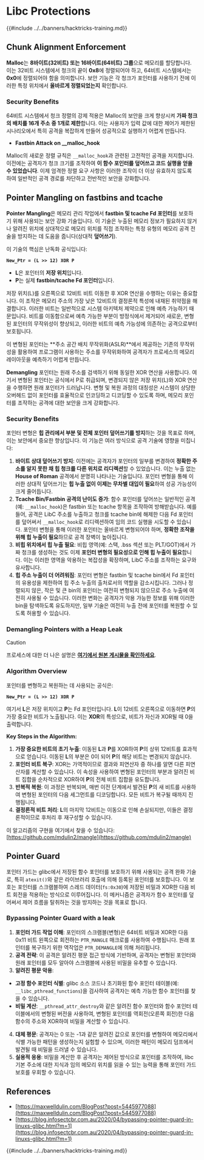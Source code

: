 # Libc Protections

{{#include ../../banners/hacktricks-training.md}}

## Chunk Alignment Enforcement

**Malloc**는 **8바이트(32비트) 또는 16바이트(64비트) 그룹**으로 메모리를 할당합니다. 이는 32비트 시스템에서 청크의 끝이 **0x8**에 정렬되어야 하고, 64비트 시스템에서는 **0x0**에 정렬되어야 함을 의미합니다. 보안 기능은 각 청크가 포인터를 사용하기 전에 이러한 특정 위치에서 **올바르게 정렬되었는지** 확인합니다.

### Security Benefits

64비트 시스템에서 청크 정렬의 강제 적용은 Malloc의 보안을 크게 향상시켜 **가짜 청크의 배치를 16개 주소 중 1개로 제한**합니다. 이는 사용자가 입력 값에 대한 제어가 제한된 시나리오에서 특히 공격을 복잡하게 만들어 성공적으로 실행하기 어렵게 만듭니다.

- **Fastbin Attack on \_\_malloc_hook**

Malloc의 새로운 정렬 규칙은 `__malloc_hook`과 관련된 고전적인 공격을 저지합니다. 이전에는 공격자가 청크 크기를 조작하여 **이 함수 포인터를 덮어쓰고 코드 실행을 얻을 수 있었습니다**. 이제 엄격한 정렬 요구 사항은 이러한 조작이 더 이상 유효하지 않도록 하여 일반적인 공격 경로를 차단하고 전반적인 보안을 강화합니다.

## Pointer Mangling on fastbins and tcache

**Pointer Mangling**은 메모리 관리 작업에서 **fastbin 및 tcache Fd 포인터**를 보호하기 위해 사용되는 보안 강화 기술입니다. 이 기술은 누출된 메모리 정보가 필요하지 않거나 알려진 위치에 상대적으로 메모리 위치를 직접 조작하는 특정 유형의 메모리 공격 전술을 방지하는 데 도움을 줍니다(상대적 **덮어쓰기**).

이 기술의 핵심은 난독화 공식입니다:

**`New_Ptr = (L >> 12) XOR P`**

- **L**은 포인터의 **저장 위치**입니다.
- **P**는 실제 **fastbin/tcache Fd 포인터**입니다.

저장 위치(L)를 오른쪽으로 12비트 비트 이동한 후 XOR 연산을 수행하는 이유는 중요합니다. 이 조작은 메모리 주소의 가장 낮은 12비트의 결정론적 특성에 내재된 취약점을 해결합니다. 이러한 비트는 일반적으로 시스템 아키텍처 제약으로 인해 예측 가능하기 때문입니다. 비트를 이동함으로써 예측 가능한 부분이 방정식에서 제거되어 새로운, 변형된 포인터의 무작위성이 향상되고, 이러한 비트의 예측 가능성에 의존하는 공격으로부터 보호됩니다.

이 변형된 포인터는 **주소 공간 배치 무작위화(ASLR)**에서 제공하는 기존의 무작위성을 활용하여 프로그램이 사용하는 주소를 무작위화하여 공격자가 프로세스의 메모리 레이아웃을 예측하기 어렵게 만듭니다.

**Demangling** 포인터는 원래 주소를 검색하기 위해 동일한 XOR 연산을 사용합니다. 여기서 변형된 포인터는 공식에서 P로 취급되며, 변경되지 않은 저장 위치(L)와 XOR 연산을 수행하면 원래 포인터가 드러납니다. 변형 및 복원 과정의 대칭성은 시스템이 상당한 오버헤드 없이 포인터를 효율적으로 인코딩하고 디코딩할 수 있도록 하며, 메모리 포인터를 조작하는 공격에 대한 보안을 크게 강화합니다.

### Security Benefits

포인터 변형은 **힙 관리에서 부분 및 전체 포인터 덮어쓰기를 방지**하는 것을 목표로 하며, 이는 보안에서 중요한 향상입니다. 이 기능은 여러 방식으로 공격 기술에 영향을 미칩니다:

1. **바이트 상대 덮어쓰기 방지**: 이전에는 공격자가 포인터의 일부를 변경하여 **정확한 주소를 알지 못한 채 힙 청크를 다른 위치로 리디렉션**할 수 있었습니다. 이는 누출 없는 **House of Roman** 공격에서 분명히 나타나는 기술입니다. 포인터 변형을 통해 이러한 상대적 덮어쓰기는 **힙 누출 없이 이제는 무차별 대입이 필요**하여 성공 가능성이 크게 줄어듭니다.
2. **Tcache Bin/Fastbin 공격의 난이도 증가**: 함수 포인터를 덮어쓰는 일반적인 공격(예: `__malloc_hook`)은 fastbin 또는 tcache 항목을 조작하여 방해받습니다. 예를 들어, 공격은 LibC 주소를 누출하고 청크를 tcache bin에 해제한 다음 Fd 포인터를 덮어써서 `__malloc_hook`로 리디렉션하여 임의 코드 실행을 시도할 수 있습니다. 포인터 변형을 통해 이러한 포인터는 올바르게 변형되어야 하며, **정확한 조작을 위해 힙 누출이 필요**하므로 공격 장벽이 높아집니다.
3. **비힙 위치에서 힙 누출 필요**: 비힙 영역(예: 스택, .bss 섹션 또는 PLT/GOT)에서 가짜 청크를 생성하는 것도 이제 **포인터 변형의 필요성으로 인해 힙 누출이 필요**합니다. 이는 이러한 영역을 악용하는 복잡성을 확장하며, LibC 주소를 조작하는 요구와 유사합니다.
4. **힙 주소 누출이 더 어려워짐**: 포인터 변형은 fastbin 및 tcache bin에서 Fd 포인터의 유용성을 제한하여 힙 주소 누출의 출처로서의 역할을 감소시킵니다. 그러나 정렬되지 않은, 작은 및 큰 bin의 포인터는 여전히 변형되지 않으므로 주소 누출에 여전히 사용될 수 있습니다. 이러한 변화는 공격자가 악용 가능한 정보를 위해 이러한 bin을 탐색하도록 유도하지만, 일부 기술은 여전히 누출 전에 포인터를 복원할 수 있도록 허용할 수 있습니다.

### **Demangling Pointers with a Heap Leak**

> [!CAUTION]
> 프로세스에 대한 더 나은 설명은 [**여기에서 원본 게시물을 확인하세요**](https://maxwelldulin.com/BlogPost?post=5445977088).

### Algorithm Overview

포인터를 변형하고 복원하는 데 사용되는 공식은:&#x20;

**`New_Ptr = (L >> 12) XOR P`**

여기서 **L**은 저장 위치이고 **P**는 Fd 포인터입니다. **L**이 12비트 오른쪽으로 이동하면 **P**의 가장 중요한 비트가 노출됩니다. 이는 **XOR**의 특성으로, 비트가 자신과 XOR될 때 0을 출력합니다.

**Key Steps in the Algorithm:**

1. **가장 중요한 비트의 초기 누출**: 이동된 **L**과 **P**를 XOR하여 **P**의 상위 12비트를 효과적으로 얻습니다. 이동된 **L**의 부분은 0이 되어 **P**의 해당 비트는 변경되지 않습니다.
2. **포인터 비트 복구**: XOR는 가역적이므로 결과와 피연산자 중 하나를 알면 다른 피연산자를 계산할 수 있습니다. 이 속성을 사용하여 변형된 포인터의 부분과 알려진 비트 집합을 순차적으로 XOR하여 **P**의 전체 비트 집합을 유도합니다.
3. **반복적 복원**: 이 과정은 반복되며, 매번 이전 단계에서 발견된 **P**의 새 비트를 사용하여 변형된 포인터의 다음 세그먼트를 디코딩합니다. 모든 비트가 복구될 때까지 진행됩니다.
4. **결정론적 비트 처리**: **L**의 마지막 12비트는 이동으로 인해 손실되지만, 이들은 결정론적이므로 후처리 후 재구성할 수 있습니다.

이 알고리즘의 구현을 여기에서 찾을 수 있습니다: [https://github.com/mdulin2/mangle](https://github.com/mdulin2/mangle)

## Pointer Guard

포인터 가드는 glibc에서 저장된 함수 포인터를 보호하기 위해 사용되는 공격 완화 기술로, 특히 `atexit()`와 같은 라이브러리 호출에 의해 등록된 포인터를 보호합니다. 이 보호는 포인터를 스크램블하여 스레드 데이터(`fs:0x30`)에 저장된 비밀과 XOR한 다음 비트 회전을 적용하는 방식으로 이루어집니다. 이 메커니즘은 공격자가 함수 포인터를 덮어써서 제어 흐름을 탈취하는 것을 방지하는 것을 목표로 합니다.

### **Bypassing Pointer Guard with a leak**

1. **포인터 가드 작업 이해**: 포인터의 스크램블(변형)은 64비트 비밀과 XOR한 다음 0x11 비트 왼쪽으로 회전하는 `PTR_MANGLE` 매크로를 사용하여 수행됩니다. 원래 포인터를 복구하기 위한 역작업은 `PTR_DEMANGLE`에 의해 처리됩니다.
2. **공격 전략**: 이 공격은 알려진 평문 접근 방식에 기반하며, 공격자는 변형된 포인터와 원래 포인터를 모두 알아야 스크램블에 사용된 비밀을 유추할 수 있습니다.
3. **알려진 평문 악용**:
- **고정 함수 포인터 식별**: glibc 소스 코드나 초기화된 함수 포인터 테이블(예: `__libc_pthread_functions`)을 검사하여 공격자는 예측 가능한 함수 포인터를 찾을 수 있습니다.
- **비밀 계산**: `__pthread_attr_destroy`와 같은 알려진 함수 포인터와 함수 포인터 테이블에서의 변형된 버전을 사용하여, 변형된 포인터를 역회전(오른쪽 회전)한 다음 함수의 주소와 XOR하여 비밀을 계산할 수 있습니다.
4. **대체 평문**: 공격자는 0 또는 -1과 같은 알려진 값으로 포인터를 변형하여 메모리에서 식별 가능한 패턴을 생성하는지 실험할 수 있으며, 이러한 패턴이 메모리 덤프에서 발견될 때 비밀을 드러낼 수 있습니다.
5. **실용적 응용**: 비밀을 계산한 후 공격자는 제어된 방식으로 포인터를 조작하여, libc 기본 주소에 대한 지식과 임의 메모리 위치를 읽을 수 있는 능력을 통해 포인터 가드 보호를 우회할 수 있습니다.

## References

- [https://maxwelldulin.com/BlogPost?post=5445977088](https://maxwelldulin.com/BlogPost?post=5445977088)
- [https://blog.infosectcbr.com.au/2020/04/bypassing-pointer-guard-in-linuxs-glibc.html?m=1](https://blog.infosectcbr.com.au/2020/04/bypassing-pointer-guard-in-linuxs-glibc.html?m=1)

{{#include ../../banners/hacktricks-training.md}}
